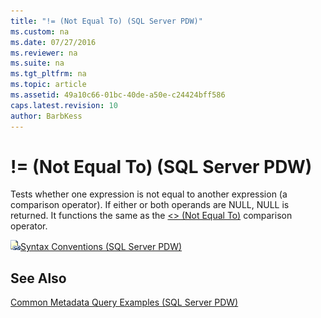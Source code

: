 ```yaml
---
title: "!= (Not Equal To) (SQL Server PDW)"
ms.custom: na
ms.date: 07/27/2016
ms.reviewer: na
ms.suite: na
ms.tgt_pltfrm: na
ms.topic: article
ms.assetid: 49a10c66-01bc-40de-a50e-c24424bff586
caps.latest.revision: 10
author: BarbKess
---
```

# != (Not Equal To) (SQL Server PDW)
Tests whether one expression is not equal to another expression (a comparison operator). If either or both operands are NULL, NULL is returned. It functions the same as the [&lt;&gt; (Not Equal To)](../../mpp/sqlpdw/not-equal-to-sql-server-pdw.md) comparison operator.  
  
![Topic link icon](../../mpp/sqlpdw/media/Topic_Link.gif "Topic_Link")[Syntax Conventions &#40;SQL Server PDW&#41;](../../mpp/sqlpdw/syntax-conventions-sql-server-pdw.md)  
  
## See Also  
[Common Metadata Query Examples &#40;SQL Server PDW&#41;](../../mpp/sqlpdw/common-metadata-query-examples-sql-server-pdw.md)  
  
